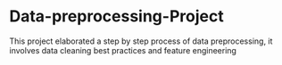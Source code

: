 # Data-preprocessing-Project
This project elaborated a step by step process of data preprocessing, it involves data cleaning best practices and feature engineering
